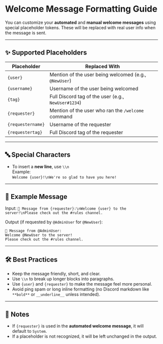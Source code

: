 # Welcome Message Formatting Guide

You can customize your **automated** and **manual welcome messages** using special placeholder tokens. These will be replaced with real user info when the message is sent.

---

## ✨ Supported Placeholders

| Placeholder       | Replaced With                                         |
| ----------------- | ----------------------------------------------------- |
| `{user}`          | Mention of the user being welcomed (e.g., `@NewUser`) |
| `{username}`      | Username of the user being welcomed                   |
| `{tag}`           | Full Discord tag of the user (e.g., `NewUser#1234`)   |
| `{requester}`     | Mention of the user who ran the `/welcome` command    |
| `{requestername}` | Username of the requester                             |
| `{requestertag}`  | Full Discord tag of the requester                     |

---

## 🔤 Special Characters

- To insert a **new line**, use `\\n`  
  Example:  
   `Welcome {user}!\nWe're so glad to have you here!`

---

## 🧪 Example Message

Input:
`📣 Message from {requester}:\nWelcome {user} to the server!\nPlease check out the #rules channel.`

Output (if requested by `@AdminUser` for `@NewUser`):

```
📣 Message from @AdminUser:
Welcome @NewUser to the server!
Please check out the #rules channel.
```

---

## 🛠 Best Practices

- Keep the message friendly, short, and clear.
- Use `\\n` to break up longer blocks into paragraphs.
- Use `{user}` and `{requester}` to make the message feel more personal.
- Avoid ping spam or long inline formatting (no Discord markdown like `**bold**` or `__underline__` unless intended).

---

## 📌 Notes

- If `{requester}` is used in the **automated welcome message**, it will default to `System`.
- If a placeholder is not recognized, it will be left unchanged in the output.
